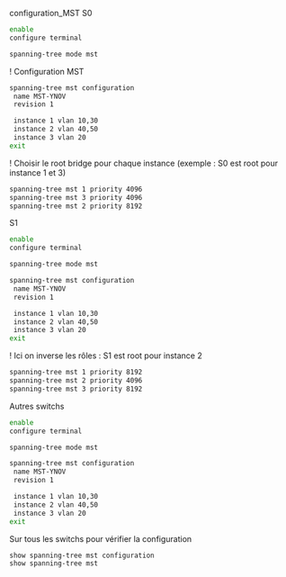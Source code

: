 configuration_MST
S0
```bash
enable
configure terminal

spanning-tree mode mst
```
! Configuration MST
```bash
spanning-tree mst configuration
 name MST-YNOV
 revision 1

 instance 1 vlan 10,30
 instance 2 vlan 40,50
 instance 3 vlan 20
exit
```

! Choisir le root bridge pour chaque instance (exemple : S0 est root pour instance 1 et 3)
```bash
spanning-tree mst 1 priority 4096
spanning-tree mst 3 priority 4096
spanning-tree mst 2 priority 8192
```

S1
```bash
enable
configure terminal

spanning-tree mode mst

spanning-tree mst configuration
 name MST-YNOV
 revision 1

 instance 1 vlan 10,30
 instance 2 vlan 40,50
 instance 3 vlan 20
exit
```


! Ici on inverse les rôles : S1 est root pour instance 2
```bash
spanning-tree mst 1 priority 8192
spanning-tree mst 2 priority 4096
spanning-tree mst 3 priority 8192
```


Autres switchs
```bash
enable
configure terminal

spanning-tree mode mst

spanning-tree mst configuration
 name MST-YNOV
 revision 1

 instance 1 vlan 10,30
 instance 2 vlan 40,50
 instance 3 vlan 20
exit
```

Sur tous les switchs pour vérifier la configuration
```bash
show spanning-tree mst configuration
show spanning-tree mst
```
